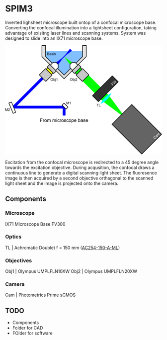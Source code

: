 # SPIM3

Inverted lighsheet microscope built ontop of a confocal microscope base. Converting the confocal illumination into a lightsheet configuration, taking advantage of exisitng laser lines and scanning systems. System was designed to slide into an IX71 microscope base.


![System Schematic](/images/schematic.png)


Excitation from the confocal microscope is redirected to a 45 degree angle towards the excitation objective. During acqusition, the confocal draws a continuous line to generate a digital scanning light sheet. The fluoresence image is then acquired by a second objective orthagonal to the scanned light sheet and the image is projected onto the camera. 

## Components

### Microscope
IX71 Microscope Base
FV300

### Optics
TL | Achromatic Doublet f = 150 mm ([AC254-150-A-ML](https://www.thorlabs.com/thorproduct.cfm?partnumber=AC254-150-A-ML))

### Objectives
Obj1 | Olympus UMPLFLN10XW
Obj2 | Olympus UMPLFLN20XW

### Camera
Cam | Photometrics Prime sCMOS

## TODO
- Components
- Folder for CAD
- FOlder for software